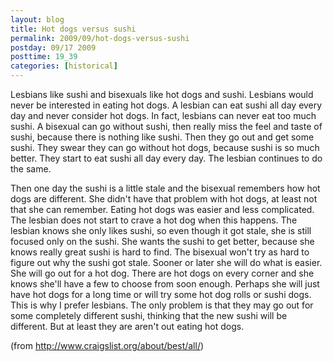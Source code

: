 ```yaml
---
layout: blog
title: Hot dogs versus sushi
permalink: 2009/09/hot-dogs-versus-sushi
postday: 09/17 2009
posttime: 19_39
categories: [historical]
---
```


<p>Lesbians like sushi and bisexuals like hot dogs and sushi. Lesbians would never be interested in eating hot dogs. A lesbian can eat sushi all day every day and never consider hot dogs. In fact, lesbians can never eat too much sushi. A bisexual can go without sushi, then really miss the feel and taste of sushi, because there is nothing like sushi. Then they go out and get some sushi. They swear they can go without hot dogs, because sushi is so much better. They start to eat sushi all day every day. The lesbian continues to do the same.</p>
<p>Then one day the sushi is a little stale and the bisexual remembers how hot dogs are different. She didn't have that problem with hot dogs, at least not that she can remember. Eating hot dogs was easier and less complicated. The lesbian does not start to crave a hot dog when this happens. The lesbian knows she only likes sushi, so even though it got stale, she is still focused only on the sushi. She wants the sushi to get better, because she knows really great sushi is hard to find. The bisexual won't try as hard to figure out why the sushi got stale. Sooner or later she will do what is easier. She will go out for a hot dog. There are hot dogs on every corner and she knows she'll have a few to choose from soon enough. Perhaps she will just have hot dogs for a long time or will try some hot dog rolls or sushi dogs. This is why I prefer lesbians. The only problem is that they may go out for some completely different sushi, thinking that the new sushi will be different. But at least they are aren't out eating hot dogs.</p>
<p>(from <a href="http://www.craigslist.org/about/best/all/" title="http://www.craigslist.org/about/best/all/">http://www.craigslist.org/about/best/all/</a>)</p>
